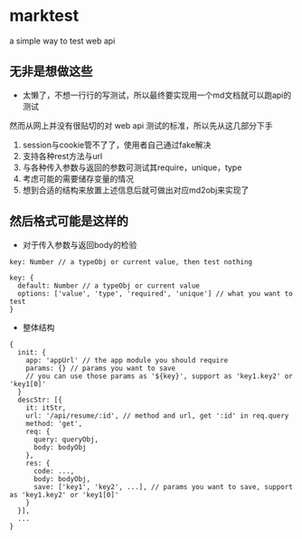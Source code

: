 # marktest
a simple way to test web api

## 无非是想做这些

* 太懒了，不想一行行的写测试，所以最终要实现用一个md文档就可以跑api的测试

然而从网上并没有很贴切的对 web api 测试的标准，所以先从这几部分下手

1. session与cookie管不了了，使用者自己通过fake解决
2. 支持各种rest方法与url
3. 与各种传入参数与返回的参数可测试其require，unique，type
4. 考虑可能的需要储存变量的情况
5. 想到合适的结构来放置上述信息后就可做出对应md2obj来实现了

## 然后格式可能是这样的

* 对于传入参数与返回body的检验

```
key: Number // a typeObj or current value, then test nothing

key: {
  default: Number // a typeObj or current value
  options: ['value', 'type', 'required', 'unique'] // what you want to test
}
```

* 整体结构

```
{
  init: {
    app: 'appUrl' // the app module you should require
    params: {} // params you want to save
    // you can use those params as '${key}', support as 'key1.key2' or 'key1[0]'
  }
  descStr: [{
    it: itStr,
    url: '/api/resume/:id', // method and url, get ':id' in req.query
    method: 'get',
    req: {
      query: queryObj,
      body: bodyObj
    },
    res: {
      code: ...,
      body: bodyObj,
      save: ['key1', 'key2', ...], // params you want to save, support as 'key1.key2' or 'key1[0]'
    }
  }],
  ...
}
```
